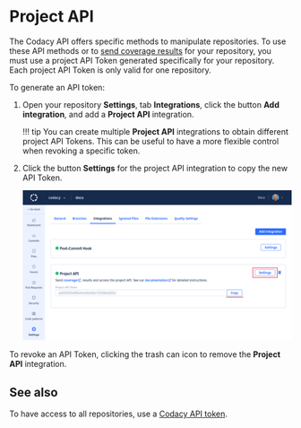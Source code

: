 # Project API

The Codacy API offers specific methods to manipulate repositories. To use these API methods or to [send coverage results](../../coverage-reporter/adding-coverage-to-your-repository.md) for your repository, you must use a project API Token generated specifically for your repository. Each project API Token is only valid for one repository.

To generate an API token:

1.  Open your repository **Settings**, tab **Integrations**, click the button **Add integration**, and add a **Project API** integration.

    !!! tip
        You can create multiple **Project API** integrations to obtain different project API Tokens. This can be useful to have a more flexible control when revoking a specific token.

1.  Click the button **Settings** for the project API integration to copy the new API Token.

    ![Project API Token](images/project-api-token.png)

To revoke an API Token, clicking the trash can icon to remove the **Project API** integration.

## See also

To have access to all repositories, use a [Codacy API token](../../related-tools/api-tokens.md).
